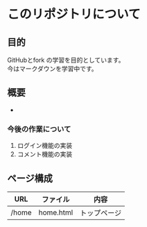 # このリポジトリについて
## 目的
GitHubとfork
の学習を目的としています。  
今はマークダウンを学習中です。
## 概要
- 

### 今後の作業について
1. ログイン機能の実装
1. コメント機能の実装

## ページ構成
| URL | ファイル | 内容|
|:---:|:------:|:---:|
| /home | home.html | トップページ |

